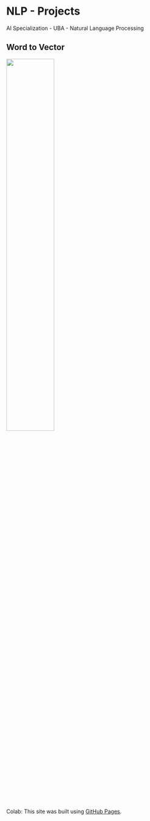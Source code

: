 # NLP - Projects
AI Specialization - UBA - Natural Language Processing

## Word to Vector
<img src="https://user-images.githubusercontent.com/77301813/136676196-148029d8-41cc-4061-8fc2-a53210542bb4.PNG" width=50% height=50%>

Colab: This site was built using [GitHub Pages](https://pages.github.com/).

